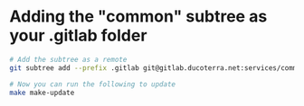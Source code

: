 # Adding the "common" subtree as your .gitlab folder

```bash
# Add the subtree as a remote
git subtree add --prefix .gitlab git@gitlab.ducoterra.net:services/common.git main --squash --message "Add Common .gitlab Subtree"

# Now you can run the following to update
make make-update
```
